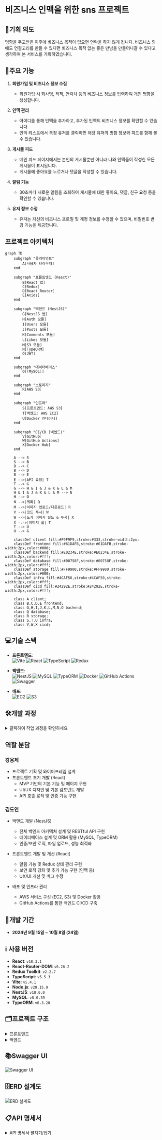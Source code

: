 # 비즈니스 인맥을 위한 sns 프로젝트

## 🎯기획 의도
명함을 주고받은 이후에 비즈니스 목적이 없으면 연락을 하지 않게 됩니다.
비즈니스 외에도 연결고리를 만들 수 있다면 비즈니스 목적 없는 좋은 만남을 만들어나갈 수 있다고 생각하여
본 서비스를 기획하였습니다.

## 🔑주요 기능

1. **회원가입 및 비즈니스 정보 수집**  
   - 회원가입 시 회사명, 직책, 연락처 등의 비즈니스 정보를 입력하여 개인 명함을 생성합니다.

2. **인맥 관리**  
   - 아이디를 통해 인맥을 추가하고, 추가된 인맥의 비즈니스 정보를 확인할 수 있습니다.
   - 인맥 리스트에서 특정 유저를 클릭하면 해당 유저의 명함 정보와 피드를 함께 볼 수 있습니다.

3. **게시물 피드**  
   - 메인 피드 페이지에서는 본인의 게시물뿐만 아니라 나와 인맥들이 작성한 모든 게시물이 표시됩니다.
   - 게시물에 좋아요를 누르거나 댓글을 작성할 수 있습니다.

4. **알림 기능**  
   - 30초마다 새로운 알림을 조회하여 게시물에 대한 좋아요, 댓글, 친구 요청 등을 확인할 수 있습니다.

5. **유저 정보 수정**  
   - 유저는 자신의 비즈니스 프로필 및 계정 정보를 수정할 수 있으며, 비밀번호 변경 기능을 제공합니다.
## 프로젝트 아키텍처

```mermaid
graph TD
    subgraph "클라이언트"
        A[사용자 브라우저]
    end

    subgraph "프론트엔드 (React)"
        B[React 앱]
        C[Redux]
        D[React Router]
        E[Axios]
    end

    subgraph "백엔드 (NestJS)"
        G[NestJS 앱]
        H[Auth 모듈]
        I[Users 모듈]
        J[Posts 모듈]
        K[Comments 모듈]
        L[Likes 모듈]
        M[S3 모듈]
        N[TypeORM]
        O[JWT]
    end

    subgraph "데이터베이스"
        Q[(MySQL)]
    end

    subgraph "스토리지"
        R[AWS S3]
    end

    subgraph "인프라"
        S[프론트엔드: AWS S3]
        T[백엔드: AWS EC2]
        U[Docker 컨테이너]
    end

    subgraph "CI/CD (백엔드)"
        V[GitHub]
        W[GitHub Actions]
        X[Docker Hub]
    end

    A --> S
    S --> B
    B --> C
    B --> D
    B --> E
    E -->|API 요청| T
    T --> G
    G --> H & I & J & K & L & M
    H & I & J & K & L & M --> N
    H --> O
    N -->|쿼리| Q
    M -->|이미지 업로드/다운로드| R
    V -->|코드 푸시| W
    W -->|도커 이미지 빌드 & 푸시| X
    X -.->|이미지 풀| T
    T --> U
    U --> G

    classDef client fill:#F9F9F9,stroke:#333,stroke-width:2px;
    classDef frontend fill:#61DAFB,stroke:#61DAFB,stroke-width:2px,color:#000;
    classDef backend fill:#E0234E,stroke:#E0234E,stroke-width:2px,color:#fff;
    classDef database fill:#00758F,stroke:#00758F,stroke-width:2px,color:#fff;
    classDef storage fill:#FF9900,stroke:#FF9900,stroke-width:2px,color:#000;
    classDef infra fill:#4CAF50,stroke:#4CAF50,stroke-width:2px,color:#fff;
    classDef cicd fill:#24292E,stroke:#24292E,stroke-width:2px,color:#fff;

    class A client;
    class B,C,D,E frontend;
    class G,H,I,J,K,L,M,N,O backend;
    class Q database;
    class R storage;
    class S,T,U infra;
    class V,W,X cicd;
```
## 💻기술 스택
- **프론트엔드**:  
  ![Vite](https://img.shields.io/badge/Vite-646CFF?style=for-the-badge&logo=vite&logoColor=white)
  ![React](https://img.shields.io/badge/React-61DAFB?style=for-the-badge&logo=react&logoColor=black)
  ![TypeScript](https://img.shields.io/badge/TypeScript-3178C6?style=for-the-badge&logo=typescript&logoColor=white)
  ![Redux](https://img.shields.io/badge/Redux-764ABC?style=for-the-badge&logo=redux&logoColor=white)

- **백엔드**:  
  ![NestJS](https://img.shields.io/badge/NestJS-E0234E?style=for-the-badge&logo=nestjs&logoColor=white)
  ![MySQL](https://img.shields.io/badge/MySQL-4479A1?style=for-the-badge&logo=mysql&logoColor=white)
  ![TypeORM](https://img.shields.io/badge/TypeORM-FF5733?style=for-the-badge&logo=typeorm&logoColor=white)
  ![Docker](https://img.shields.io/badge/Docker-2496ED?style=for-the-badge&logo=docker&logoColor=white)
  ![GitHub Actions](https://img.shields.io/badge/GitHub%20Actions-2088FF?style=for-the-badge&logo=github-actions&logoColor=white)
  ![Swagger](https://img.shields.io/badge/Swagger-85EA2D?style=for-the-badge&logo=swagger&logoColor=black)

- **배포**:  
![EC2](https://img.shields.io/badge/Amazon%20EC2-FF9900?style=for-the-badge&logo=amazon-ec2&logoColor=white)
![S3](https://img.shields.io/badge/Amazon%20S3-569A31?style=for-the-badge&logo=amazon-s3&logoColor=white)

## 🛠️개발 과정
<details>
<summary>클릭하여 작업 과정을 확인하세요</summary>

### 기능 구현
- **프론트엔드**
    - **Redux**로 유저 정보 및 알림 상태 관리.
    - **MyPage와 특정 유저 페이지**에서 나의 명함 정보와 특정 유저의 피드 및 게시물 정보 조회.
    - **피드 페이지**에서 나 + 인맥들의 피드 좋아요, 댓글, 게시물 작성/수정 기능 구현.
    - **인맥 리스트**에서 특정 유저 클릭 시, 우측에 상세 정보만 보이는 UI 구성.
    - **로그인되지 않은 사용자**는 특정 페이지 접근 차단을 통해 보안 강화.
    - **유저 정보 변경 기능**을 통해 사용자 프로필과 명함 정보 수정 가능.
- **백엔드**:
    - **JWT 인증 및 인증 가드**:
        - JWT 토큰을 사용해 인증을 처리하고, 인증 가드를 적용해 사용자 요청을 보호합니다.
    - **TypeORM**:
        - TypeORM을 사용해 데이터베이스 스키마를 관리하고, 엔티티를 통해 데이터베이스 작업을 제어합니다.
    - **알림 기능**:
        - 게시물 좋아요, 댓글 작성, 친구 요청 시 알림을 생성하고 관리하는 기능을 구현했습니다.
    - **게시물 및 댓글 관리**:
        - 게시물 작성, 댓글 작성 및 수정/삭제 기능을 제공하며, 관련 작업에서 트랜잭션을 사용해 데이터 일관성을 보장합니다.
    - **인맥 관리**:
        - 사용자는 친구 요청을 보내고 수락하여 인맥을 형성할 수 있으며, 인맥 관련 정보를 관리하는 기능을 구현했습니다.
    - **유저 정보 수정**:
        - 유저는 자신의 비즈니스 프로필과 계정 정보를 수정할 수 있으며, 비밀번호 변경 기능도 포함됩니다.
    - **S3 파일 업로드 및 관리**:
        - AWS S3를 사용해 파일을 업로드하고 관리하는 기능을 구현했습니다.

### 배포 및 백엔드 자동화
- **프론트엔드 배포 (S3)**: 프론트엔드는 `npm run build` 명령어로 빌드 후 생성된 `dist` 폴더를 **S3** 버킷에 업로드하여 배포.
    - S3 버킷에서 정적 웹 사이트 호스팅 설정을 통해 프론트엔드 정적 파일 서빙.
- **백엔드 배포 (EC2 + Docker)**:
    - 백엔드는 **EC2**에 **Docker**를 사용해 배포.
    - EC2 인스턴스에 MySQL을 설치하여 데이터베이스 관리.
    - Nest.js 백엔드 애플리케이션은 Docker 컨테이너로 실행되며, MySQL과 연동하여 동작.
    - 모든 환경 변수(데이터베이스 정보, JWT 비밀 키, S3 정보, AWS 자격 증명 등)는 **GitHub Secrets**로 관리.
- **백엔드 자동화 (GitHub Actions)**:
    - `devlop` 또는 `master` 브랜치에 코드가 푸시되면, GitHub Actions가 트리거되어 백엔드 애플리케이션이 자동으로 배포되도록 설정.
    - **Docker Hub**에 이미지를 빌드 및 푸시한 후, **EC2 인스턴스**에서 최신 이미지를 pull하여 Docker 컨테이너를 자동으로 업데이트.

### 성능 최적화 및 리팩토링
1. **인덱스 추가**

- **인덱스 적용**: 자주 사용하는 컬럼에 인덱스를 추가하여 **검색 성능**을 향상시킴.
    - 예를 들어, `login_id`는 사용자가 자주 검색하는 필드이므로 인덱스를 추가해 데이터베이스 검색을 최적화.
    - 이러한 인덱스는 주로 **데이터 검색 속도**를 개선하며, 특히 자주 조회되는 필드에 효과적.

2. **트랜잭션 처리**

- **트랜잭션 사용**: 회원가입, 게시물 생성 등 여러 데이터베이스 연산을 하나의 작업 단위로 묶어 **데이터 일관성**을 보장.
    - 게시물 작성, 댓글 작성 등의 작업이 완료되지 않으면 모든 작업이 롤백되도록 하여 **데이터 무결성**을 유지.

3. **쿼리 빌더 사용**

- 복잡한 쿼리를 작성할 때 **쿼리 빌더**를 사용하여 더욱 효율적으로 데이터베이스와 통신.
    - 단순한 쿼리보다는 여러 조건이 필요한 경우 쿼리 빌더를 활용해 효율적인 데이터 조회 및 업데이트를 구현.

4. **캐싱 도입**

- **JWT 인증**을 최적화하기 위해 **캐시(Cache)**를 사용하여 반복적인 사용자 데이터 조회를 최소화.
    - 사용자의 인증 정보는 한 번 캐싱된 후, 이후 요청에서 데이터베이스 조회 없이 빠르게 반환되도록 처리.
    - 이로 인해 **서버 부하 감소**와 **응답 속도** 개선 효과를 얻음.

5. **N+1 문제 해결 및 쿼리 최적화**

- **N+1 문제 해결**: 게시물이나 알림 조회 시 한 번의 쿼리로 모든 데이터를 가져오도록 **쿼리 최적화**.
    - 다수의 데이터를 조회할 때 발생할 수 있는 N+1 문제 해결
    - **불필요한 추가 쿼리**를 줄이고 필요한 데이터만 가져오도록 개선.

6. **중앙 에러 처리 및 로깅**

- **에러 핸들링**을 중앙에서 처리하고 **로깅 시스템**을 추가하여 에러 발생 시 개발자가 문제를 빠르게 파악할 수 있도록 함.
    - 에러 발생 시 **요청 정보**와 **에러 스택**을 기록하여, 추후 디버깅 시 더 쉽게 문제를 찾을 수 있게 함.
    - 로깅을 통해 **실시간 디버깅**과 **프로덕션 환경 문제 해결**을 보다 신속하게 처리.

7. **S3 파일 업로드 최적화**

- **S3 클라이언트 초기화** 및 **연결 풀링**을 통해 S3 파일 업로드 성능을 개선.
    - S3 클라이언트는 한 번만 초기화하고 재사용하도록 하여 **클라이언트 생성 비용**을 줄임.
    - **스트림 기반 파일 업로드**를 도입하여 대용량 파일 처리 시 메모리 사용량을 줄임.
    - 이러한 최적화는 추후 **대규모 트래픽**에서도 안정적으로 파일 업로드를 처리할 수 있게 함.

</details>

## 역할 분담

### 강용제
- 프로젝트 기획 및 와이어프레임 설계
- 프론트엔드 초기 개발 (React)
  - MVP 기반의 기본 기능 및 페이지 구현
  - UI/UX 디자인 및 기본 컴포넌트 개발
  - API 호출 로직 및 인증 기능 구현

### 김도연
- 백엔드 개발 (NestJS)
  - 전체 백엔드 아키텍처 설계 및 RESTful API 구현
  - 데이터베이스 설계 및 ORM 활용 (MySQL, TypeORM)
  - 인증/보안 로직, 파일 업로드, 성능 최적화

- 프론트엔드 개발 및 개선 (React)
  - 알림 기능 및 Redux 상태 관리 구현
  - 보안 로직 강화 및 추가 기능 구현 (인맥 등)
  - UX/UI 개선 및 버그 수정

- 배포 및 인프라 관리
  - AWS 서비스 구성 (EC2, S3) 및 Docker 활용
  - GitHub Actions를 통한 백엔드 CI/CD 구축

## 📅개발 기간
- **2024년 9월 15일 ~ 10월 8일 (24일)**

## ℹ️ 사용 버전
- **React**: `v18.3.1`
- **React-Router-DOM**: `v6.26.2`
- **Redux Toolkit**: `v2.2.7`
- **TypeScript**: `v5.5.3`
- **Vite**: `v5.4.1`
- **Node.js**: `v20.15.0`
- **NestJS**: `v10.0.0`
- **MySQL**: `v8.0.39`
- **TypeORM**: `v0.3.20`

## 🗂️프로젝트 구조
<details>
<summary>프론트엔드</summary>
  
```bash
Devlntro_front/
│
│
├── src/
│   ├── api/
│   │   ├── axiosInstance.ts
│   │   └── useAuthRedirect.ts
│   │
│   ├── assets/
│   │   └── react.svg
│   │
│   ├── components/
│   │   ├── FeedDetail.tsx
│   │   ├── NavBar.tsx
│   │   ├── PasswordChange.tsx
│   │   └── ProtectedRoute.tsx
│   │
│   ├── contexts/
│   │   └── AuthContext.tsx
│   │
│   ├── pages/
│   │   ├── CreatePostPage.tsx
│   │   ├── FeedPage.tsx
│   │   ├── FriendsFeedPage.tsx
│   │   ├── FriendsPage.tsx
│   │   ├── LoginPage.tsx
│   │   ├── MyPage.tsx
│   │   └── SignUpPage.tsx
│   │
│   ├── redux/
│   │   ├── store.ts
│   │   ├── userSlice.ts
│   │   └── notificationSlice.ts
│   │
│   ├── App.css
│   ├── App.tsx
│   ├── index.css
│   └── main.tsx
│
├── .env.development
├── .env.production
├── .eslintrc.cjs
├── .gitignore
├── index.html
├── package-lock.json
├── package.json
├── README.md
├── tsconfig.json
├── tsconfig.node.json
└── vite.config.ts

```

- `src/`: 소스 코드를 포함하는 메인 디렉토리
  - `api/`: API 관련 설정 및 인스턴스
  - `assets/`: 이미지 등의 정적 자원
  - `components/`: 재사용 가능한 React 컴포넌트
  - `contexts/`: React Context API를 사용한 상태 관리
  - `pages/`: 각 페이지를 나타내는 컴포넌트
  - `redux/`: Redux 관련 파일 (스토어 설정, 슬라이스 등)
- `.env.development` 및 `.env.production`: 개발 및 프로덕션 환경 변수 설정
- `vite.config.ts`: Vite 설정 파일
- `package.json`: 프로젝트 의존성 및 스크립트 정의
</details>

<details>
<summary>백엔드</summary>
  
```bash
Devlntro_api/
│
├── src/
│   ├── auth/
│   │   ├── auth.controller.ts
│   │   ├── auth.module.ts
│   │   ├── auth.service.ts
│   │   ├── auth.controller.spec.ts
│   │   ├── auth.service.spec.ts
│   │   ├── jwt-auth.guard.ts
│   │   ├── jwt.strategy.ts
│   │   └── dto/
│   │       ├── comment.dto.ts
│   │
│   ├── comment/
│   │   ├── comment.controller.ts
│   │   ├── comment.module.ts
│   │   ├── comment.service.ts
│   │   └── dto/
│   │       ├── comment.dto.ts
│   │
│   ├── common/
│   ├── contacts/
│   │   ├── contacts.controller.ts
│   │   ├── contacts.module.ts
│   │   ├── contacts.service.ts
│   │   └── dto/
│   │       ├── create-contact.dto.ts
│   │
│   ├── controllers/
│   │   └── sample.controller.ts
│   ├── dto/
│   │   ├── feed-query.dto.ts
│   │   ├── sample.dto.ts
│   ├── entities/
│   │   ├── business-contact.entity.ts
│   │   ├── business-profile.entity.ts
│   │   ├── comment-like.entity.ts
│   │   ├── comment.entity.ts
│   │   ├── friend-request.entity.ts
│   │   ├── notification.entity.ts
│   │   ├── post-like.entity.ts
│   │   ├── post.entity.ts
│   │   └── user-account.entity.ts
│   ├── feed/
│   │   ├── feed.controller.ts
│   │   ├── feed.module.ts
│   │   ├── feed.service.ts
│   ├── migrations/
│   │   ├── 1726495772853-InitialMigration.ts
│   │   ├── 1726674158617-RenameLikes.ts
│   │   ├── 1726743763543-AddDeletedAtToPost.ts
│   │   ├── 1726757374843-AddDeletedAtToUser.ts
│   │   ├── 1726844599137-AddConfirmPassword.ts
│   │   ├── 1727088144419-CreateFriendRequest.ts
│   │   ├── 1727102625007-AddDeleteAtToNotification.ts
│   │   ├── 1727185582581-UpdateRemainingTokens.ts
│   │   ├── 1727956898358-CreateNotificationEntity.ts
│   │   ├── 1727963072309-AddPostIdAndUserIdToPost.ts
│   │   └── 1728369960382-AddDeletedAtToPostLike.ts
│   ├── notification/
│   │   ├── notifications.controller.ts
│   │   ├── notifications.module.ts
│   │   ├── notifications.service.ts
│   ├── post/
│   │   ├── post.controller.ts
│   │   ├── post.module.ts
│   │   ├── post.service.ts
│   │   └── dto/
│   │       ├── post.dto.ts
│   ├── s3/
│   │   └── s3.module.ts
│   ├── seeds/
│   │   └── initial-data.seed.ts
│   ├── services/
│   │   ├── feed-filter.service.ts
│   │   ├── sorting-service.ts
│   ├── user/
│   │   ├── dto/
│   │   ├── user.controller.ts
│   │   ├── user.module.ts
│   │   ├── user.service.ts
│   ├── app.controller.spec.ts
│   ├── app.controller.ts
│   ├── app.module.ts
│   ├── app.service.ts
│   ├── main.ts
│   └── ormconfig.ts
├── test/
├── .dockerignore
├── .env
├── .eslintrc.js
├── .gitignore
├── .prettierrc
├── Dockerfile
├── nest-cli.json
├── package-lock.json
├── package.json
└── README.md
```
- `src`: 메인 소스 코드 디렉토리
- `auth`: 인증 관련 모듈, 컨트롤러, 서비스
- `users`: 사용자 관리 관련 모듈, 컨트롤러, 서비스, DTO
- `posts`: 게시물 관리 관련 모듈, 컨트롤러, 서비스, DTO
- `comments`: 댓글 관리 관련 모듈, 컨트롤러, 서비스, DTO
- `contacts`: 인맥 관리 관련 모듈, 컨트롤러, 서비스, DTO
- `feed`: 사용자 피드 관련 기능, 모듈, 서비스
- `notifications`: 알림 관련 모듈, 컨트롤러, 서비스
- `s3`: S3 관련 파일 업로드 모듈
- `migrations`: 데이터베이스 마이그레이션 파일들
- `seeds`: 데이터베이스 초기 데이터를 위한 시드 파일
- `services`: 여러 기능에 대한 서비스 레이어 코드
  - `feed-filter.service.ts`: 피드 필터링 로직을 처리하는 서비스
  - `sorting-service.ts`: 정렬 로직을 처리하는 서비스
- `database`: 데이터베이스 연결 설정 모듈
- `common`: 공통으로 사용되는 필터, 파이프라인 등
- `config`: 환경 설정 관련 파일
- `controllers`: 기타 컨트롤러 코드 모음
- `dto`: 공통 데이터 전송 객체 (DTO) 모음
- `entities`: 데이터베이스 엔티티 정의
  - `post.entity.ts`: 게시물 관련 엔티티 정의
  - `comment.entity.ts`: 댓글 관련 엔티티 정의
  - `user-account.entity.ts`: 사용자 계정 관련 엔티티 정의
  - `notification.entity.ts`: 알림 관련 엔티티 정의
- `main.ts`: 백엔드 애플리케이션의 진입점
- `.env`: 환경 변수 파일
- `.dockerignore`: Docker 관련 불필요 파일 제외
- `Dockerfile`: Docker 설정 파일
- `.eslintrc.js`: ESLint 설정 파일
- `.prettierrc`: Prettier 설정 파일
- `ormconfig.ts`: TypeORM 설정 파일
- `package.json`: 프로젝트 의존성 및 스크립트 정의
- `tsconfig.json`: TypeScript 설정 파일
- `README.md`: 프로젝트 설명 문서


</details>

## 📚Swagger UI
![Swagger UI](./images/SwaggerUI.png)

## 🗄️ERD 설계도
![ERD 설계도](./images/erd_diagram.png)

## 📋API 명세서
<details>
<summary>API 명세서 펼치기/접기</summary>

## 1. 인증 및 사용자 관리
<details>
<summary>1.1 아이디 중복 검사</summary>

- **엔드포인트**: GET /auth/check-id/{login_id}
- **응답**:
    - 사용 **가능** (200 OK):
        
        ```json
        {
          "statusCode": 200,
          "message": "사용 가능한 아이디입니다."
        }
        ```
        
    - 사용 **불가** (200 OK):
        
        ```json
        {
          "statusCode": 200,
          "message": "이미 사용 중인 아이디입니다."
        }
        ```
</details>        

<details>
<summary>1.2 회원가입</summary>

- **엔드포인트**: POST /auth/register
- **요청 본문**:
    
    ```json
    {
      "login_id": "String",
      "password": "String",
      "confirmPassword": "String",
      "name": "String",
      "company": "String",
      "department": "String",
      "position": "String",
      "email": "String",
      "phone": "String"
    }
    ```
    
- **응답**:
    - **성공** (201 OK):
        
        ```json
        {
          "statusCode": 201,
          "message": "회원가입이 성공적으로 완료되었습니다.",
          "userId": "Number"
        }
        ```
        
    
    - **아이디 중복** (400 Bad Request):
        
        ```json
        {
          "statusCode": 400,
          "message": "이미 존재하는 아이디입니다.",
          "error": "Bad Request"
        }
        ```
        
    - **비밀번호 불일치** (400 Bad Request)
    - **서버 내부 에러**
        
        ```json
        {
          "statusCode": 400,
          "message": "비밀번호와 확인 비밀번호가 일치하지 않습니다.",
          "error": "Bad Request"
        }
        ```
</details>        

<details>
<summary>1.3 로그인</summary>

- **엔드포인트**: POST /auth/login
- **요청 본문**:
    
    ```json
    {
      "login_id": "String",
      "password": "String"
    }
    
    ```
    
- **응답**:
    - 성공 (200 OK):
        
        ```json
        {
          "statusCode": 200,
          "message": "로그인 성공",
          "token": "JWT_TOKEN",
          "userId": "Number"
        }
        
        ```
        
    - 실패 (401 Unauthorized):
        
        ```json
        {
          "statusCode": 401,
          "message": "아이디 또는 비밀번호가 잘못되었습니다.",
          "error": "Unauthorized"
        }
        ```
</details>        

## 2. 게시물 조회 (통합 엔드포인트)

<details>
<summary>2.1 피드 조회 (메인 페이지, 내 게시물, 특정 유저 게시물 조회)</summary>

- **엔드포인트**: `GET /posts`
- **헤더**: `Authorization: Bearer {JWT_TOKEN}`
- **쿼리 파라미터**:
    - `sort`: `"latest"`, `"likes"`, `"comments"` (정렬 기준 선택, 기본값은 `"latest"`)
    - `filter`: `"all"`, `"own"`, `"specific"` (게시물 필터링)
    - `specificUserId`: 특정 유저 게시물 조회 시 필요한 유저 ID

### **요청 예시**:

- **메인 페이지 (본인 + 인맥 게시물)**:
    
    ```sql
    GET /posts?filter=all&sort=latest
    ```
    
- **내 게시물 조회 (마이 게시물)**:
    
    ```bash
    GET /posts?filter=own&sort=latest
    ```
    
- **특정 유저 페이지 (특정 유저 게시물)**:
    
    ```sql
    GET /posts?filter=specific&specificUserId=123&sort=comments
    ```
    

### **응답 예시**:

### 성공 (200 OK):

```json
{
  "statusCode": 200,
  "message": "피드를 성공적으로 조회했습니다.",
  "posts": [
    {
      "postId": 123,
      "createrId": 456,
      "createrName": "홍길동",
      "createdAt": "2024-09-18T12:34:56.000Z",
      "imageUrl": "https://example.com/image.jpg",
      "isOwnPost": true},
    {
      "postId": 124,
      "createrId": 789,
      "createrName": "김철수",
      "createdAt": "2024-09-18T13:00:00.000Z",
      "imageUrl": "https://example.com/image2.jpg",
      "isOwnPost": false}
  ]
}
```

### 잘못된 파라미터 (400 Bad Request):

```json
{
  "statusCode": 400,
  "message": "잘못된 요청입니다. specificUserId가 필요합니다.",
  "error": "Bad Request"
}
```

### 게시물 없음 (404 Not Found):

```json
{
  "statusCode": 404,
  "message": "해당 게시물을 찾을 수 없습니다.",
  "error": "Not Found"
}
```

---
</details>

<details>
<summary>2.2 게시물 상세 조회</summary>

- **엔드포인트**: `GET /posts/{postId}`
- **헤더**: `Authorization: Bearer {JWT_TOKEN}`

### **응답 예시**:

### 성공 (200 OK):

```json
{
  "statusCode": 200,
  "message": "게시물을 성공적으로 조회했습니다.",
  "postId": 123,
  "createrId": 456,
  "createrName": "홍길동",
  "createdAt": "2024-09-18T12:34:56.000Z",
  "imageUrl": "https://example.com/image.jpg",
  "content": "이 게시물의 내용입니다.",
  "likesCount": 42,
  "commentsCount": 10,
  "isOwnPost": true,
  "comments": [
    {
      "commentId": 1,
      "authorName": "김철수",
      "content": "멋진 게시물이네요!",
      "createdAt": "2024-09-18T12:45:00.000Z"
    },
    {
      "commentId": 2,
      "authorName": "이영희",
      "content": "좋은 글 감사합니다.",
      "createdAt": "2024-09-18T13:00:00.000Z"
      "likeCount": "2"
    }
  ],
  "likes": [
    {
      "userId": 789,
      "userName": "김철수"
    },
    {
      "userId": 890,
      "userName": "이영희"
    }
  ]
}
```

### 유효하지 않은 게시물 ID (400 Bad Request):

```json
{
  "statusCode": 400,
  "message": "유효하지 않은 게시물 ID입니다.",
  "error": "Bad Request"
}
```

### 게시물 없음 (404 Not Found):

```json
{
  "statusCode": 404,
  "message": "해당 게시물을 찾을 수 없습니다.",
  "error": "Not Found"
}
```
</details>

## 3. 게시물 관리

<details>
<summary>3.1 게시물 작성</summary>

- **엔드포인트**: POST /posts
- **헤더**: Authorization: Bearer {JWT_TOKEN}
- **요청 본문**:
    - **Form Data**:
        - `content`: String (필수) - 게시물 내용
        - `image`: File (선택) - 업로드할 이미지 파일
- **응답**:
    - **성공** (201 Created):
        
        ```json
        {
          "statusCode": 201,
          "message": "게시물이 성공적으로 작성되었습니다.",
          "postId": "Number"
        }
        ```
        
    - **실패** (400 Bad Request):
        
        ```json
        {
          "statusCode": 400,
          "message": "게시물 작성에 실패했습니다. 필수 필드를 확인해주세요.",
          "error": "Bad Request"
        }
        ```
</details>        

<details>
<summary>3.2 게시물 수정</summary>

- **엔드포인트**: PUT /posts/{postId}
- **헤더**: Authorization: Bearer {JWT_TOKEN}
- **요청 본문**:
    - **Form Data**:
        - `content`: String (선택) - 게시물 내용
        - `image`: File (선택) - 새로 업로드할 이미지 파일
- **응답**:
    - **성공** (200 OK):
        
        ```json
        {
          "statusCode": 200,
          "message": "게시물이 성공적으로 수정되었습니다."
        }
        ```
        
    - **실패** (400 Bad Request):
        
        ```json
        {
          "statusCode": 400,
          "message": "게시물 수정에 실패했습니다. 유효한 데이터를 입력해주세요.",
          "error": "Bad Request"
        }
        ```
        
    - **실패** (404 Not Found):
        
        ```json
        {
          "statusCode": 404,
          "message": "게시물을 찾을 수 없습니다.",
          "error": "Not Found"
        }
        
        ```
</details>        

<details>
<summary>3.3 게시물 삭제</summary>

- **엔드포인트**: DELETE /posts/{postId}
- **헤더**: Authorization: Bearer {JWT_TOKEN}
- **응답**:
    - **성공** (200 OK):
        
        ```json
        {
          "statusCode": 200,
          "message": "게시물이 성공적으로 삭제되었습니다."
        }
        ```
        
    - **실패** (404 Not Found):
        
        ```json
        {
          "statusCode": 404,
          "message": "게시물을 찾을 수 없습니다.",
          "error": "Not Found"
        }
        ```
</details>        

<details>
<summary>3.4 게시물 좋아요</summary>

- **엔드포인트**: POST /posts/{postId}/like
- **헤더**: Authorization: Bearer {JWT_TOKEN}
- **응답**:
    - **성공** (200 OK):
        
        ```json
        {
          "statusCode": 200,
          "message": "게시물에 좋아요를 눌렀습니다.",
          "likeCount": "Number"
        }
        ```
        
    - **성공** (200 OK) - 좋아요 취소:
        
        ```json
        {
          "statusCode": 200,
          "message": "게시물 좋아요를 취소했습니다.",
          "likeCount": "Number"
        }
        ```
        
    - **실패** (404 Not Found):
        
        ```json
        {
          "statusCode": 404,
          "message": "게시물을 찾을 수 없습니다.",
          "error": "Not Found"
        }
        ```
 </details>       

## 4. 댓글관리

<details>
<summary>댓글 작성</summary>

- **엔드포인트**: POST /posts/{postId}/comments
- **헤더**: Authorization: Bearer {JWT_TOKEN}
- **요청 본문**:
    
    ```json
    {
      "content": "String"
    }
    ```
    
- **응답**:
    - **성공** (201 Created):
        
        ```json
        {
          "statusCode": 201,
          "message": "댓글이 성공적으로 작성되었습니다.",
          "commentId": "Number"
        }
        ```
        
    - **실패** (400 Bad Request):
        
        ```json
        {
          "statusCode": 400,
          "message": "댓글 작성에 실패했습니다. 내용을 입력해주세요.",
          "error": "Bad Request"
        }
        ```
</details>        

<details>
<summary>댓글 수정</summary>

- **엔드포인트**: PUT /posts/{postId}/comments/{commentId}
- **헤더**: Authorization: Bearer {JWT_TOKEN}
- **요청 본문**:
    
    ```json
    {
      "content": "String"
    }
    ```
    

**응답**

- **성공** (200 OK):
    
    ```json
    {
      "statusCode": 200,
      "message": "댓글이 성공적으로 수정되었습니다."
    }
    ```
    
- **실패** (400 Bad Request):
    
    ```json
    {
      "statusCode": 400,
      "message": "댓글 수정에 실패했습니다. 유효한 내용을 입력해주세요.",
      "error": "Bad Request"
    }
    ```
    
- **실패** (404 Not Found):
    
    ```json
    {
      "statusCode": 404,
      "message": "댓글을 찾을 수 없습니다.",
      "error": "Not Found"
    }
    ```
</details>     

<details>
<summary>댓글 삭제</summary>

- **엔드포인트**: DELETE /posts/{postId}/comments/{commentId}
- **헤더**: Authorization: Bearer {JWT_TOKEN}
- **응답**:
    - **성공** (200 OK):
        
        ```json
        {
          "statusCode": 200,
          "message": "댓글이 성공적으로 삭제되었습니다."
        }
        ```
        
    - **실패** (404 Not Found):
        
        ```json
        {
          "statusCode": 404,
          "message": "댓글을 찾을 수 없습니다.",
          "error": "Not Found"
        }
        ```
</details>

<details>
<summary>댓글 좋아요</summary>

- **엔드포인트**: POST /posts/{postId}/comments/{commentId}/like
- **헤더**: Authorization: Bearer {JWT_TOKEN}
- **응답**:
    - **성공** (200 OK) - 좋아요 추가:
        
        ```json
        {
          "statusCode": 200,
          "message": "댓글에 좋아요를 눌렀습니다.",
          "likeCount": "Number"
        }
        ```
        
    - **성공** (200 OK) - 좋아요 취소:
        
        ```json
        {
          "statusCode": 200,
          "message": "댓글 좋아요를 취소했습니다.",
          "likeCount": "Number"
        }
        ```
        
    - **실패** (404 Not Found):
        
        ```json
        {
          "statusCode": 404,
          "message": "댓글을 찾을 수 없습니다.",
          "error": "Not Found"
        }

        ```
</details>        

## 5. 명함 관리

<details>
<summary>5.1 명함 리스트 조회</summary>

- **엔드포인트**: GET /contacts
- **헤더**: `Authorization: Bearer {JWT_TOKEN}`
- **응답**:
    - 성공 (200 OK):
        
        ```json
        {
          "statusCode": 200,
          "message": "명함 리스트를 성공적으로 조회했습니다.",
          "contacts": [
            {
              "userId": "Number",
              "name": "String",
              "company": "String",
              "department": "String"
            }
          ]
        }
        ```
        
    - 실패 (400 Bad Request):
        
        ```json
        {
          "statusCode": 400,
          "message": "잘못된 요청입니다.",
          "error": "Bad Request"
        }
        ```
        
    - 실패 (404 Not Found):
        
        ```json
        {
          "statusCode": 404,
          "message": "명함 리스트를 찾을 수 없습니다.",
          "error": "Not Found"
        }
        ```
</details>        

<details>
<summary>5.2 명함 상세 정보 조회</summary>

- **엔드포인트**: GET /contacts/{userId}
- **헤더**: `Authorization: Bearer {JWT_TOKEN}`
- **응답**:
    - 성공 (200 OK):
        
        ```json
        {
          "statusCode": 200,
          "message": "명함 상세 정보를 성공적으로 조회했습니다.",
          "contact": {
            "userId": "Number",
            "name": "String",
            "company": "String",
            "department": "String",
            "position": "String",
            "email": "String",
            "phone": "String"
          }
        }
        ```
        
    - 실패 (400 Bad Request):
        
        ```json
        {
          "statusCode": 400,
          "message": "유효하지 않은 사용자 ID입니다.",
          "error": "Bad Request"
        }
        ```
        
    - 실패 (404 Not Found):
        
        ```json
        {
          "statusCode": 404,
          "message": "해당 사용자의 명함을 찾을 수 없습니다.",
          "error": "Not Found"
        }
        ```
</details>        

<details>
<summary>5.3 인맥 추가 (명함 추가)</summary>

- **엔드포인트**: POST /contacts
- **헤더**: `Authorization: Bearer {JWT_TOKEN}`
- **요청 본문**:
    
    ```json
    {
      "loginId": "Number"
    }
    ```
    
- **응답**:
    - 성공 (201 Created):
        
        ```json
        {
          "statusCode": 201,
          "message": "인맥이 요청이 성공적으로 추가되었습니다.",
          "contactId": "Number"
        }
        ```
        
    - 실패 (400 Bad Request):
        
        ```json
        {
          "statusCode": 400,
          "message": "대상 사용자를 찾을 수 없습니다.",
          "error": "Bad Request"
        }
        ```
        
    - 실패 (409 Conflict):
        
        ```json
        {
          "statusCode": 409,
          "message": "이미 인맥 요청을 보냈거나 인맥 관계가 존재합니다.",
          "error": "Conflict"
        }
        ```
 </details>        

<details>
<summary>5.4 인맥 요청 수락</summary>

- **엔드포인트**: POST /contacts/accept/{requestId}
- **헤더**: `Authorization: Bearer {JWT_TOKEN}`
- **응답**:
    - 성공 (200 OK):

```json
{
  "statusCode": 200,
  "message": "인맥 요청이 수락되었습니다.",
  "contactId": "Number"// 새로 생성된 인맥 관계의 ID
}
```

- 실패 (400 Bad Request):

```json
{
  "statusCode": 400,
  "message": "유효하지 않은 요청입니다.",
  "error": "Bad Request"
}
```

- 실패 (404 Not Found):

```json
{
  "statusCode": 404,
  "message": "해당 인맥 요청을 찾을 수 없습니다.",
  "error": "Not Found"
}
```
</details>

<details>
<summary>5.5 인맥 요청 거절</summary>

- **엔드포인트**: POST /contacts/reject/{requestId}
- **헤더**: `Authorization: Bearer {JWT_TOKEN}`
- **응답**:
    - 성공 (200 OK):

```json
{
  "statusCode": 200,
  "message": "인맥 요청이 거절되었습니다."
}
```

- 실패 (400 Bad Request):

```json
{
  "statusCode": 400,
  "message": "유효하지 않은 요청입니다.",
  "error": "Bad Request"
}
```

- 실패 (404 Not Found):

```json
{
  "statusCode": 404,
  "message": "해당 인맥 요청을 찾을 수 없습니다.",
  "error": "Not Found"
}
```
</details>

<details>
<summary>5.6 받은 인맥 요청 목록 조회</summary>

- **엔드포인트**: GET /contacts/requests/received
- **헤더**: `Authorization: Bearer {JWT_TOKEN}`
- **응답**:
    - 성공 (200 OK):

```json
{
  "statusCode": 200,
  "message": "받은 인맥 요청 목록을 성공적으로 조회했습니다.",
  "requests": [
    {
      "requestId": "Number",
      "senderLoginId": "String",
      "senderName": "String",
      "requestedAt": "DateTime"
    }
  ]
}
```

- 실패 (400 Bad Request):

```json
{
  "statusCode": 400,
  "message": "요청 처리 중 오류가 발생했습니다.",
  "error": "Bad Request"
}
```
</details>

<details>
<summary>5.7 보낸 인맥 요청 목록 조회</summary>

- **엔드포인트**: GET /contacts/requests/sent
- **헤더**: `Authorization: Bearer {JWT_TOKEN}`
- **응답**:
    - 성공 (200 OK):

```json
{
  "statusCode": 200,
  "message": "보낸 인맥 요청 목록을 성공적으로 조회했습니다.",
  "requests": [
    {
      "requestId": "Number",
      "senderLoginId": "String",
      "senderName": "String",
      "requestedAt": "DateTime"
    }
  ]
}
```

- 실패 (400 Bad Request):

```json
{
  "statusCode": 400,
  "message": "요청 처리 중 오류가 발생했습니다.",
  "error": "Bad Request"
}
```
</details>

<details>
<summary>5.8 인맥 삭제 (명함 삭제)</summary>

- **엔드포인트**: DELETE /contacts/{contactId}
- **헤더**: `Authorization: Bearer {JWT_TOKEN}`
- **응답**:
    - 성공 (200 OK):
        
        ```json
        {
          "statusCode": 200,
          "message": "인맥이 성공적으로 삭제되었습니다."
        }
        ```
        
    - 실패 (400 Bad Request):
        
        ```json
        {
          "statusCode": 400,
          "message": "유효하지 않은 인맥 ID입니다.",
          "error": "Bad Request"
        }
        ```
        
    - 실패 (404 Not Found):
        
        ```json
        {
          "statusCode": 404,
          "message": "해당 인맥을 찾을 수 없습니다.",
          "error": "Not Found"
        }
        ```
</details>        

## 6. 사용자 정보 관리

<details>
<summary>6.1 나의 명함 정보 수정</summary>
  
- **엔드포인트**: PUT /users/businessprofile
- **헤더**: `Authorization: Bearer {JWT_TOKEN}`
- **요청 본문**:
    
    ```json
    {
      "name": "String",
      "company": "String",
      "department": "String",
      "position": "String",
      "email": "String",
      "phone": "String"
    }
    ```
    
- **응답**:
    - 성공 (200 OK):
        
        ```json
        {
          "statusCode": 200,
          "message": "프로필 정보가 성공적으로 수정되었습니다."
        }
        ```
        
    - 실패 (400 Bad Request):
        
        ```json
        {
          "statusCode": 400,
          "message": "잘못된 요청입니다. 유효한 정보를 입력해주세요.",
          "error": "Bad Request"
        }
        ```
</details>         

<details>
<summary>6.2 비밀번호 변경 </summary>

- **엔드포인트**: PUT /users/password
- **헤더**: `Authorization: Bearer {JWT_TOKEN}`
- **요청 본문**:
    
    ```json
    {
      "currentPassword": "String",
      "newPassword": "String",
      "confirmNewPassword": "String"
    }
    ```
    
- **응답**:
    - 성공 (200 OK):
        
        ```json
        {
          "statusCode": 200,
          "message": "비밀번호가 성공적으로 변경되었습니다."
        }
        ```
        
    - 실패 (400 Bad Request):
        
        ```json
        {
          "statusCode": 400,
          "message": "새 비밀번호와 확인 비밀번호가 일치하지 않습니다.",
          "error": "Bad Request"
        }
        ```
        
    - 실패 (401 Unauthorized):
        
        ```json
        {
          "statusCode": 401,
          "message": "현재 비밀번호가 올바르지 않습니다.",
          "error": "Unauthorized"
        }
        ```
</details>        

<details>
<summary>6.3 회원 탈퇴</summary>

- **엔드포인트**: DELETE /users
- **헤더**: `Authorization: Bearer {JWT_TOKEN}`
- **요청 본문**:

```json
{
  "password": "String"
}
```

- **응답**:
    - 성공 (200 OK):

```json
{
  "statusCode": 200,
  "message": "회원 탈퇴가 성공적으로 처리되었습니다."
}
```

- 실패 (400 Bad Request):

```json
{
  "statusCode": 400,
  "message": "회원 탈퇴 처리 중 오류가 발생했습니다.",
  "error": "Bad Request"
}
```

- 실패 (401 Unauthorized):

```json
{
  "statusCode": 401,
  "message": "비밀번호가 올바르지 않습니다.",
  "error": "Unauthorized"
}
```
</details>

## 7. 알림 관리

<details>
<summary>7.1 알림 목록 조회</summary>

### 엔드포인트: `GET /notifications`
- **헤더**: `Authorization: Bearer {JWT_TOKEN}`
- **응답**:
    - **성공** (200 OK):
    
    ```json
    {
      "statusCode": 200,
      "message": "알림 목록을 성공적으로 조회했습니다.",
      "notifications": [
        {
          "notificationId": 1,
          "type": "friend_request",
          "message": "홍길동님이 친구 요청을 보냈습니다.",
          "postId": null,
          "commentId": null,
          "isRead": false,
          "createdAt": "2024-10-03T12:34:56Z",
          "senderId": 99
        }
      ]
    }
    ```
    
    - **실패** (400 Bad Request):
    
    ```json
    {
      "statusCode": 400,
      "message": "알림 조회 중 오류가 발생했습니다.",
      "error": "Bad Request"
    }
    ```

</details>

<details>
<summary>7.2 알림 읽음 처리</summary>

### 엔드포인트: `PATCH /notifications/{notificationId}/read`
- **헤더**: `Authorization: Bearer {JWT_TOKEN}`
- **응답**:
    - **성공** (200 OK):
    
    ```json
    {
      "statusCode": 200,
      "message": "알림이 성공적으로 읽음 처리되었습니다."
    }
    ```
    
    - **실패** (404 Not Found):
    
    ```json
    {
      "statusCode": 404,
      "message": "해당 알림을 찾을 수 없습니다.",
      "error": "Not Found"
    }
    ```

</details>

<details>
<summary>7.3 친구 요청 알림 생성</summary>

### 엔드포인트: `POST /notifications/friend-request`
- **헤더**: `Authorization: Bearer {JWT_TOKEN}`
- **요청 본문**:
    
    ```json
    {
      "receiverId": 99,
      "message": "홍길동님이 친구 요청을 보냈습니다."
    }
    ```
    
- **응답**:
    - **성공** (201 Created):
    
    ```json
    {
      "statusCode": 201,
      "message": "친구 요청 알림이 성공적으로 생성되었습니다.",
      "notificationId": 1
    }
    ```
    
    - **실패** (400 Bad Request):
    
    ```json
    {
      "statusCode": 400,
      "message": "친구 요청 알림 생성 중 오류가 발생했습니다.",
      "error": "Bad Request"
    }
    ```

</details>

<details>
<summary>7.4 게시물 좋아요 알림 생성</summary>

### 엔드포인트: `POST /notifications/like-post`
- **헤더**: `Authorization: Bearer {JWT_TOKEN}`
- **요청 본문**:
    
    ```json
    {
      "postId": 123,
      "receiverId": 456,
      "message": "김철수님이 당신의 게시물에 좋아요를 눌렀습니다."
    }
    ```
    
- **응답**:
    - **성공** (201 Created):
    
    ```json
    {
      "statusCode": 201,
      "message": "게시물 좋아요 알림이 성공적으로 생성되었습니다.",
      "notificationId": 2
    }
    ```
    
    - **실패** (400 Bad Request):
    
    ```json
    {
      "statusCode": 400,
      "message": "게시물 좋아요 알림 생성 중 오류가 발생했습니다.",
      "error": "Bad Request"
    }
    ```

</details>

<details>
<summary>7.5 댓글 알림 생성</summary>

### 엔드포인트: `POST /notifications/comment`
- **헤더**: `Authorization: Bearer {JWT_TOKEN}`
- **요청 본문**:
    
    ```json
    {
      "postId": 123,
      "receiverId": 456,
      "message": "이영희님이 당신의 게시물에 댓글을 남겼습니다."
    }
    ```
    
- **응답**:
    - **성공** (201 Created):
    
    ```json
    {
      "statusCode": 201,
      "message": "댓글 알림이 성공적으로 생성되었습니다.",
      "notificationId": 3
    }
    ```
    
    - **실패** (400 Bad Request):
    
    ```json
    {
      "statusCode": 400,
      "message": "댓글 알림 생성 중 오류가 발생했습니다.",
      "error": "Bad Request"
    }
    ```

</details>

<details>
<summary>7.6 댓글 좋아요 알림 생성</summary>

### 엔드포인트: `POST /notifications/like-comment`
- **헤더**: `Authorization: Bearer {JWT_TOKEN}`
- **요청 본문**:
    
    ```json
    {
      "commentId": 789,
      "receiverId": 456,
      "message": "김철수님이 당신의 댓글에 좋아요를 눌렀습니다."
    }
    ```
    
- **응답**:
    - **성공** (201 Created):
    
    ```json
    {
      "statusCode": 201,
      "message": "댓글 좋아요 알림이 성공적으로 생성되었습니다.",
      "notificationId": 4
    }
    ```
    
    - **실패** (400 Bad Request):
    
    ```json
    {
      "statusCode": 400,
      "message": "댓글 좋아요 알림 생성 중 오류가 발생했습니다.",
      "error": "Bad Request"
    }
    ```

</details>

<details>
<summary>7.7 알림 삭제</summary>

### 엔드포인트: `DELETE /notifications/{notificationId}`
- **헤더**: `Authorization: Bearer {JWT_TOKEN}`
- **설명**: 사용자가 특정 알림을 삭제합니다.
- **응답**:
    - **성공** (200 OK):
    
    ```json
    {
      "statusCode": 200,
      "message": "알림이 성공적으로 삭제되었습니다."
    }
    ```

    - **실패** (404 Not Found):
    
    ```json
    {
      "statusCode": 404,
      "message": "해당 알림을 찾을 수 없습니다.",
      "error": "Not Found"
    }
    ```
    - **실패** (400 Bad Request):

    ```json
    {
      "statusCode": 400,
      "message": "알림 삭제 중 오류가 발생했습니다.",
      "error": "Bad Request"
    }
    ```

</details>

<details>
<summary>7.8 알림 일괄 삭제</summary>

### 엔드포인트: `DELETE /notifications`
- **헤더**: `Authorization: Bearer {JWT_TOKEN}`
- **설명**: 사용자가 다수의 알림을 한 번에 삭제합니다.
- **요청 본문**:
    
    ```json
    {
      "notificationIds": [1, 2, 3]
    }
    ```
    
- **응답**:
    - **성공** (200 OK):
    
    ```json
    {
      "statusCode": 200,
      "message": "선택한 알림들이 성공적으로 삭제되었습니다."
    }
    ```
    
    - **실패** (400 Bad Request):
    
    ```json
    {
      "statusCode": 400,
      "message": "알림 삭제 요청 중 오류가 발생했습니다.",
      "error": "Bad Request"
    }
    ```
    - **실패** (404 Not Found):

    ```json
    {
      "statusCode": 404,
      "message": "삭제할 알림을 찾을 수 없습니다.",
      "error": "Not Found"
    }
    ```

</details>

<details>
<summary>7.9 로그인 ID로 사용자 ID 조회</summary>

### 엔드포인트: `POST /notifications/find-user-id`
- **헤더**: `Authorization: Bearer {JWT_TOKEN}`
- **요청 본문**:
    
    ```json
    {
      "login_id": "test_login"
    }
    ```
    
- **응답**:
    - **성공** (200 OK):
    
    ```json
    {
      "statusCode": 200,
      "message": "사용자 ID를 성공적으로 조회했습니다.",
      "userId": 123
    }
    ```
    
    - **실패** (404 Not Found):
    
    ```json
    {
      "statusCode": 404,
      "message": "해당 로그인 ID에 해당하는 사용자를 찾을 수 없습니다.",
      "error": "Not Found"
    }
    ```

</details>





</details>


